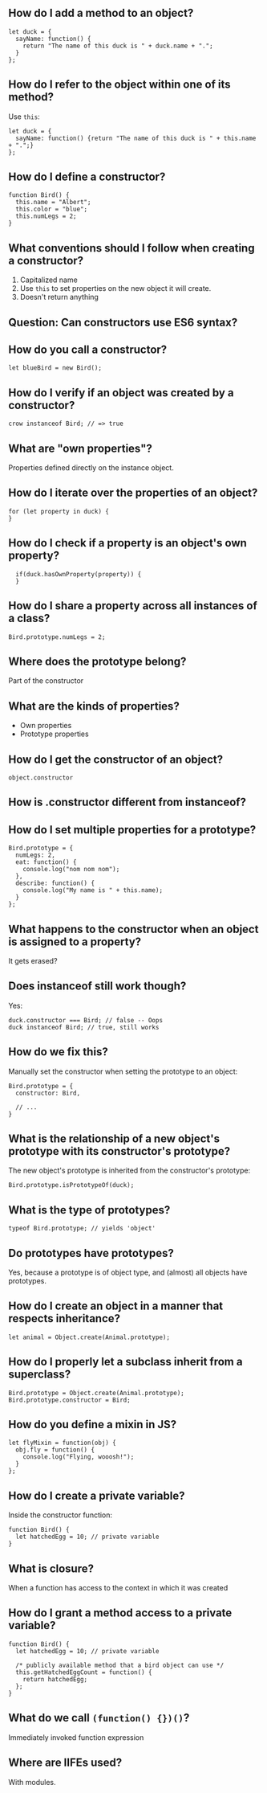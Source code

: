 ## How do I add a method to an object?

```
let duck = {
  sayName: function() {
    return "The name of this duck is " + duck.name + ".";
  }
};
```

## How do I refer to the object within one of its method?

Use `this`:

```
let duck = {
  sayName: function() {return "The name of this duck is " + this.name + ".";}
};
```

## How do I define a constructor?

```
function Bird() {
  this.name = "Albert";
  this.color = "blue";
  this.numLegs = 2;
}
```

## What conventions should I follow when creating a constructor?

1. Capitalized name
2. Use `this` to set properties on the new object it will create.
3. Doesn't return anything

## Question: Can constructors use ES6 syntax?

## How do you call a constructor?

```
let blueBird = new Bird();
```

## How do I verify if an object was created by a constructor?

```
crow instanceof Bird; // => true
```

## What are "own properties"?

Properties defined directly on the instance object.

## How do I iterate over the properties of an object?

```
for (let property in duck) {
}
```

## How do I check if a property is an object's own property?

```
  if(duck.hasOwnProperty(property)) {
  }
```

## How do I share a property across all instances of a class?

```
Bird.prototype.numLegs = 2;
```

## Where does the prototype belong?

Part of the constructor

## What are the kinds of properties?

- Own properties
- Prototype properties

## How do I get the constructor of an object?

`object.constructor`

## How is .constructor different from instanceof?

## How do I set multiple properties for a prototype?

```
Bird.prototype = {
  numLegs: 2,
  eat: function() {
    console.log("nom nom nom");
  },
  describe: function() {
    console.log("My name is " + this.name);
  }
};
```

## What happens to the constructor when an object is assigned to a property?

It gets erased?

## Does instanceof still work though?

Yes:

```
duck.constructor === Bird; // false -- Oops
duck instanceof Bird; // true, still works
```

## How do we fix this?

Manually set the constructor when setting the prototype to an object:

```
Bird.prototype = {
  constructor: Bird,

  // ...
}
```

## What is the relationship of a new object's prototype with its constructor's prototype?

The new object's prototype is inherited from the constructor's prototype:

```
Bird.prototype.isPrototypeOf(duck);
```

## What is the type of prototypes?

```
typeof Bird.prototype; // yields 'object'
```

## Do prototypes have prototypes?

Yes, because a prototype is of object type, and (almost) all objects have prototypes.

## How do I create an object in a manner that respects inheritance?

```
let animal = Object.create(Animal.prototype);
```

## How do I properly let a subclass inherit from a superclass?

```
Bird.prototype = Object.create(Animal.prototype);
Bird.prototype.constructor = Bird;
```

## How do you define a mixin in JS?

```
let flyMixin = function(obj) {
  obj.fly = function() {
    console.log("Flying, wooosh!");
  }
};
```

## How do I create a private variable?

Inside the constructor function:

```
function Bird() {
  let hatchedEgg = 10; // private variable
}
```

## What is closure?

When a function has access to the context in which it was created

## How do I grant a method access to a private variable?

```
function Bird() {
  let hatchedEgg = 10; // private variable

  /* publicly available method that a bird object can use */
  this.getHatchedEggCount = function() {
    return hatchedEgg;
  };
}
```

## What do we call `(function() {})()`?

Immediately invoked function expression

## Where are IIFEs used?

With modules.
